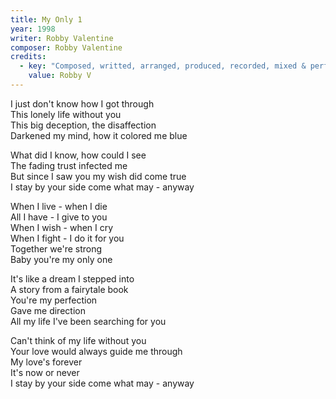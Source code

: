 ```yaml
---
title: My Only 1
year: 1998
writer: Robby Valentine
composer: Robby Valentine
credits:
  - key: "Composed, writted, arranged, produced, recorded, mixed & performed"
    value: Robby V
---
```


<p>I just don't know how I got through<br />
This lonely life without you<br />
This big deception, the disaffection<br />
Darkened my mind, how it colored me blue</p>

<p>What did I know, how could I see<br />
The fading trust infected me<br />
But since I saw you my wish did come true<br />
I stay by your side come what may - anyway</p>

<p>When I live - when I die<br />
All I have - I give to you<br />
When I wish - when I cry<br />
When I fight - I do it for you<br />
Together we're strong<br />
Baby you're my only one</p>

<p>It's like a dream I stepped into<br />
A story from a fairytale book<br />
You're my perfection<br />
Gave me direction<br />
All my life I've been searching for you</p>

<p>Can't think of my life without you<br />
Your love would always guide me through<br />
My love's forever<br />
It's now or never<br />
I stay by your side come what may - anyway</p>
